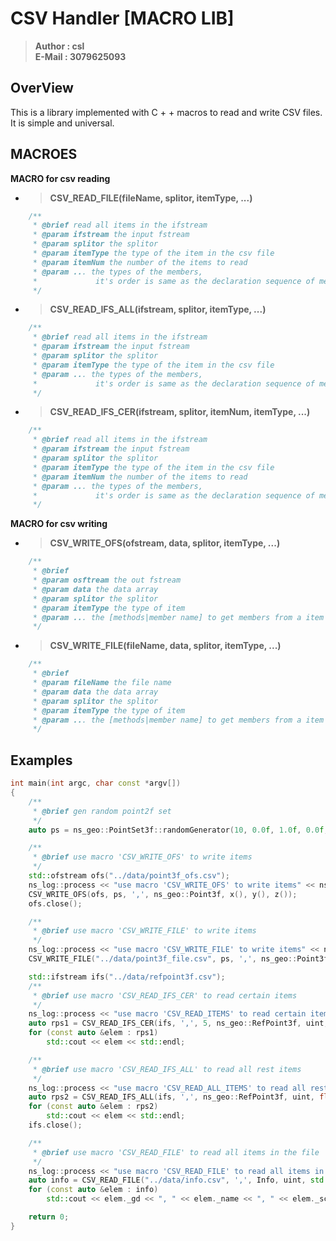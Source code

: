 # CSV Handler [MACRO LIB]

>__Author : csl__    
>__E-Mail : 3079625093__

## OverView
This is a library implemented with C + + macros to read and write CSV files. It is simple and universal.

## MACROES

__MACRO for csv reading__
+ >__CSV_READ_FILE(fileName, splitor, itemType, ...)__  
```cpp
    /**
     * @brief read all items in the ifstream
     * @param ifstream the input fstream
     * @param splitor the splitor
     * @param itemType the type of the item in the csv file
     * @param itemNum the number of the items to read
     * @param ... the types of the members,
     *             it's order is same as the declaration sequence of member variables.
     */
```
+ >__CSV_READ_IFS_ALL(ifstream, splitor, itemType, ...)__  
```cpp
    /**
     * @brief read all items in the ifstream
     * @param ifstream the input fstream
     * @param splitor the splitor
     * @param itemType the type of the item in the csv file
     * @param ... the types of the members,
     *             it's order is same as the declaration sequence of member variables.
     */
```
+ >__CSV_READ_IFS_CER(ifstream, splitor, itemNum, itemType, ...)__ 
```cpp
    /**
     * @brief read all items in the ifstream
     * @param ifstream the input fstream
     * @param splitor the splitor
     * @param itemType the type of the item in the csv file
     * @param itemNum the number of the items to read
     * @param ... the types of the members,
     *             it's order is same as the declaration sequence of member variables.
     */
```

__MACRO for csv writing__
+ >__CSV_WRITE_OFS(ofstream, data, splitor, itemType, ...)__
```cpp
    /**
     * @brief 
     * @param osftream the out fstream
     * @param data the data array
     * @param splitor the splitor
     * @param itemType the type of item
     * @param ... the [methods|member name] to get members from a item
     */
```
+ >__CSV_WRITE_FILE(fileName, data, splitor, itemType, ...)__
```cpp
    /**
     * @brief 
     * @param fileName the file name
     * @param data the data array
     * @param splitor the splitor
     * @param itemType the type of item
     * @param ... the [methods|member name] to get members from a item
     */
```

## Examples
```cpp
int main(int argc, char const *argv[])
{
    /**
     * @brief gen random point2f set
     */
    auto ps = ns_geo::PointSet3f::randomGenerator(10, 0.0f, 1.0f, 0.0f, 1.0f, 0.0f, 1.0f);

    /**
     * @brief use macro 'CSV_WRITE_OFS' to write items
     */
    std::ofstream ofs("../data/point3f_ofs.csv");
    ns_log::process << "use macro 'CSV_WRITE_OFS' to write items" << ns_log::endl;
    CSV_WRITE_OFS(ofs, ps, ',', ns_geo::Point3f, x(), y(), z());
    ofs.close();

    /**
     * @brief use macro 'CSV_WRITE_FILE' to write items
     */
    ns_log::process << "use macro 'CSV_WRITE_FILE' to write items" << ns_log::endl;
    CSV_WRITE_FILE("../data/point3f_file.csv", ps, ',', ns_geo::Point3f, x(), y(), z());

    std::ifstream ifs("../data/refpoint3f.csv");
    /**
     * @brief use macro 'CSV_READ_IFS_CER' to read certain items
     */
    ns_log::process << "use macro 'CSV_READ_ITEMS' to read certain items" << ns_log::endl;
    auto rps1 = CSV_READ_IFS_CER(ifs, ',', 5, ns_geo::RefPoint3f, uint, float, float, float);
    for (const auto &elem : rps1)
        std::cout << elem << std::endl;

    /**
     * @brief use macro 'CSV_READ_IFS_ALL' to read all rest items
     */
    ns_log::process << "use macro 'CSV_READ_ALL_ITEMS' to read all rest items" << ns_log::endl;
    auto rps2 = CSV_READ_IFS_ALL(ifs, ',', ns_geo::RefPoint3f, uint, float, float, float);
    for (const auto &elem : rps2)
        std::cout << elem << std::endl;
    ifs.close();

    /**
     * @brief use macro 'CSV_READ_FILE' to read all items in the file
     */
    ns_log::process << "use macro 'CSV_READ_FILE' to read all items in the file" << ns_log::endl;
    auto info = CSV_READ_FILE("../data/info.csv", ',', Info, uint, std::string, float);
    for (const auto &elem : info)
        std::cout << elem._gd << ", " << elem._name << ", " << elem._score << std::endl;

    return 0;
}
```